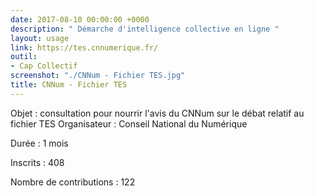```yaml
---
date: 2017-08-10 00:00:00 +0000
description: " Démarche d'intelligence collective en ligne "
layout: usage
link: https://tes.cnnumerique.fr/
outil:
- Cap Collectif
screenshot: "./CNNum - Fichier TES.jpg"
title: CNNum - Fichier TES
---
```



Objet : consultation pour nourrir l'avis du CNNum sur le débat relatif au fichier TES Organisateur : Conseil National du Numérique

Durée : 1 mois

Inscrits : 408

Nombre de contributions : 122
